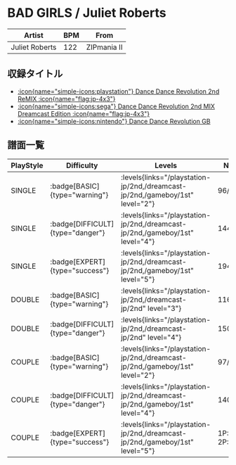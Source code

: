 # BAD GIRLS / Juliet Roberts

|Artist|BPM|From|
|------|---|----|
|Juliet Roberts|122|ZIPmania II|

## 収録タイトル

- [:icon{name="simple-icons:playstation"} Dance Dance Revolution 2nd ReMIX :icon{name="flag:jp-4x3"}](/playstation-jp/2nd)
- [:icon{name="simple-icons:sega"} Dance Dance Revolution 2nd MIX Dreamcast Edition :icon{name="flag:jp-4x3"}](/dreamcast-jp/2nd)
- [:icon{name="simple-icons:nintendo"} Dance Dance Revolution GB](/gameboy/1st)

## 譜面一覧

|PlayStyle|Difficulty|Levels|Notes|Movie|
|---------|----------|------|-----|-----|
|SINGLE| :badge[BASIC]{type="warning"}| :levels{links="/playstation-jp/2nd,/dreamcast-jp/2nd,/gameboy/1st" level="2"}|96/0||
|SINGLE| :badge[DIFFICULT]{type="danger"}| :levels{links="/playstation-jp/2nd,/dreamcast-jp/2nd,/gameboy/1st" level="4"}|144/0||
|SINGLE| :badge[EXPERT]{type="success"}| :levels{links="/playstation-jp/2nd,/dreamcast-jp/2nd,/gameboy/1st" level="5"}|194/0||
|DOUBLE| :badge[BASIC]{type="warning"}| :levels{links="/playstation-jp/2nd,/dreamcast-jp/2nd" level="3"}|116/0||
|DOUBLE| :badge[DIFFICULT]{type="danger"}| :levels{links="/playstation-jp/2nd,/dreamcast-jp/2nd" level="4"}|150/0||
|COUPLE| :badge[BASIC]{type="warning"}| :levels{links="/playstation-jp/2nd,/dreamcast-jp/2nd,/gameboy/1st" level="2"}|97/0||
|COUPLE| :badge[DIFFICULT]{type="danger"}| :levels{links="/playstation-jp/2nd,/dreamcast-jp/2nd,/gameboy/1st" level="4"}|140/0||
|COUPLE| :badge[EXPERT]{type="success"}| :levels{links="/playstation-jp/2nd,/dreamcast-jp/2nd,/gameboy/1st" level="5"}|1P:190/0 2P:193/0||
